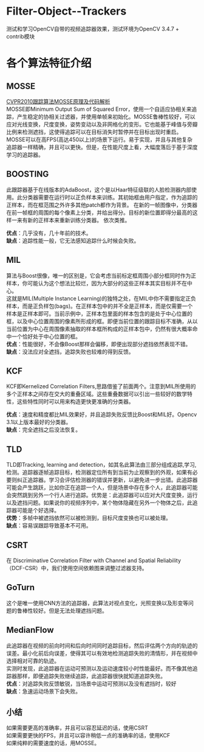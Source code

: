 # Filter-Object--Trackers
测试和学习OpenCV自带的视频追踪器效果，测试环境为OpenCV 3.4.7 + contrib模块
# 各个算法特征介绍
## MOSSE
[CVPR2010跟踪算法MOSSE原理及代码解析](https://blog.csdn.net/qq_17783559/article/details/82254996)  
  MOSSE即Minimum Output Sum of Squared Error，使用一个自适应协相关来追踪，产生稳定的协相关过滤器，并使用单帧来初始化。MOSSE鲁棒性较好，可以应对光线变换，尺度变换，姿势变动以及非网格化的变形。它也能基于峰值与旁瓣比例来检测遮挡，这使得追踪可以在目标消失时暂停并在目标出现时重启。MOSSE可以在高FPS(高达450以上)的场景下运行。易于实现，并且与其他复杂追踪器一样精确，并且可以更快。但是，在性能尺度上看，大幅度落后于基于深度学习的追踪器。  

## BOOSTING
  此跟踪器基于在线版本的AdaBoost，这个是以Haar特征级联的人脸检测器内部使用。此分类器需要在运行时以正负样本来训练。其初始框由用户指定，作为追踪的正样本，而在框范围之外许多其他patch都作为背景。
在新的一帧图像中，分类器在前一帧框的周围的每个像素上分类，并给出得分。目标的新位置即得分最高的这样一来有新的正样本来重新训练分类器。
依次类推。  

**优点**：几乎没有，几十年前的技术。   
**缺点**：追踪性能一般，它无法感知追踪什么时候会失败。   
## MIL
  算法与Boost很像，唯一的区别是，它会考虑当前标定框周围小部分框同时作为正样本，你可能认为这个想法比较烂，因为大部分的这些正样本其实目标并不在中心。  
  这就是MIL(Multiple Instance Learning)的独特之处，在MIL中你不需要指定正负样本，而是正负样包(bags)。在正样本包中的并不全是正样本，而是仅需要一个样本是正样本即可。当前示例中，正样本包里面的样本包含的是处于中心位置的框，以及中心位置周围的像素所形成的框。即便当前位置的跟踪目标不准确，从以当前位置为中心在周围像素抽取的样本框所构成的正样本包中，仍然有很大概率命中一个恰好处于中心位置的框。  
**优点**：性能很好，不会像Boost那样会偏移，即便出现部分遮挡依然表现不错。   
**缺点**：没法应对全遮挡，追踪失败也较难的得到反馈。   
## KCF
  KCF即Kernelized Correlation Filters,思路借鉴了前面两个。注意到MIL所使用的多个正样本之间存在交大的重叠区域。这些重叠数据可以引出一些较好的数学特性，这些特性同时可以用来构造更快更准确的分类器。  

**优点**：速度和精度都比MIL效果好，并且追踪失败反馈比Boost和MIL好。Opencv 3.1以上版本最好的分类器。  
**缺点**：完全遮挡之后没法恢复。
## TLD
  TLD即Tracking, learning and detection，如其名此算法由三部分组成追踪,学习,检测。追踪器逐帧追踪目标，检测器定位所有到当前为止观察到的外观，如果有必要则纠正追踪器。学习会评估检测器的错误并更新，以避免进一步出错。此追踪器可能会产生跳跃，比如你正在追踪一个人，但是场景中存在多个人，此追踪器可能会突然跳到另外一个行人进行追踪。优势是：此追踪器可以应对大尺度变换，运行以及遮挡问题。如果说你的视频序列中，某个物体隐藏在另外一个物体之后，此追踪器可能是个好选择。  
**优势**：多帧中被遮挡依然可以被检测到，目标尺度变换也可以被处理。  
**缺点**：容易误跟踪导致基本不可用。
## CSRT
  在 Discriminative Correlation Filter with Channel and Spatial Reliability （DCF-CSR）中，我们使用空间依赖图来调整过滤器支持。
## GoTurn
  这个是唯一使用CNN方法的追踪器，此算法对视点变化，光照变换以及形变等问题的鲁棒性较好。但是无法处理遮挡问题。
## MedianFlow
  此追踪器在视频的前向时间和后向时间同时追踪目标，然后评估两个方向的轨迹的误差。最小化前后向误差，使得其可以有效地检测追踪失败的清情形，并在视频中选择相对可靠的轨迹。  
  实测时发现，此追踪器在运动可预测以及运动速度较小时性能最好。而不像其他追踪器那样，即便追踪失败继续追踪，此追踪器很快就知道追踪失败。  
**优点**：对追踪失败反馈敏锐，当场景中运动可预测以及没有遮挡时，较好  
**缺点**：急速运动场景下会失败。
## 小结
如果需要更高的准确率，并且可以容忍延迟的话，使用CSRT  
如果需要更快的FPS，并且可以容许稍低一点的准确率的话，使用KCF  
如果纯粹的需要速度的话，用MOSSE。  


